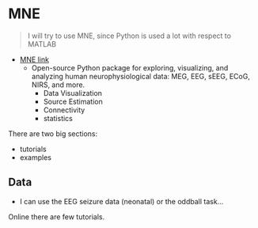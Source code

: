 # MNE
> I will try to use MNE, since Python is used a lot with respect to MATLAB

- [MNE link](https://mne.tools/stable/index.html)
  - Open-source Python package for exploring, visualizing, and analyzing human neurophysiological data: MEG, EEG, sEEG, ECoG, NIRS, and more.
    - Data Visualization
    - Source Estimation
    - Connectivity
    - statistics

There are two big sections:
- tutorials
- examples


## Data
- I can use the EEG seizure data (neonatal) or the oddball task...

Online there are few tutorials.